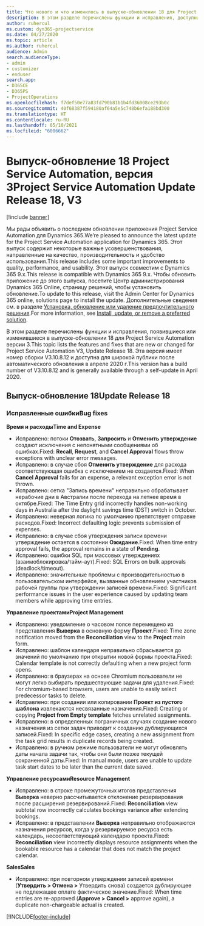 ```yaml
---
title: Что нового и что изменилось в выпуске-обновлении 18 для Project Service Automation версии 3
description: В этом разделе перечислены функции и исправления, доступные в выпуске-обновлении 18 для Project Service Automation версии 3.
author: ruhercul
ms.custom: dyn365-projectservice
ms.date: 04/27/2020
ms.topic: article
ms.author: ruhercul
audience: Admin
search.audienceType:
- admin
- customizer
- enduser
search.app:
- D365CE
- D365PS
- ProjectOperations
ms.openlocfilehash: f7def50e77a83fd790b81b1b4fd36008ce293b0c
ms.sourcegitcommit: 40f68387f594180af64a5e5c748b6efa188bd300
ms.translationtype: HT
ms.contentlocale: ru-RU
ms.lasthandoff: 05/10/2021
ms.locfileid: "6006662"
---
```

# <a name="project-service-automation-update-release-18-v3"></a><span data-ttu-id="f9b08-103">Выпуск-обновление 18 Project Service Automation, версия 3</span><span class="sxs-lookup"><span data-stu-id="f9b08-103">Project Service Automation Update Release 18, V3</span></span>

[!include [banner](../includes/psa-now-project-operations.md)]

<span data-ttu-id="f9b08-104">Мы рады объявить о последнем обновлении приложения Project Service Automation для Dynamics 365.</span><span class="sxs-lookup"><span data-stu-id="f9b08-104">We’re pleased to announce the latest update for the Project Service Automation application for Dynamics 365.</span></span> <span data-ttu-id="f9b08-105">Этот выпуск содержит некоторые важные усовершенствования, направленные на качество, производительность и удобство использования.</span><span class="sxs-lookup"><span data-stu-id="f9b08-105">This release includes some important improvements to quality, performance, and usability.</span></span> <span data-ttu-id="f9b08-106">Этот выпуск совместим с Dynamics 365 9.x.</span><span class="sxs-lookup"><span data-stu-id="f9b08-106">This release is compatible with Dynamics 365 9.x.</span></span> <span data-ttu-id="f9b08-107">Чтобы обновить приложение до этого выпуска, посетите Центр администрирования Dynamics 365 Online, страницу решений, чтобы установить обновление.</span><span class="sxs-lookup"><span data-stu-id="f9b08-107">To update to this release, visit the Admin Center for Dynamics 365 online, solutions page to install the update.</span></span> <span data-ttu-id="f9b08-108">Дополнительные сведения см. в разделе [Установка, обновление или удаление предпочтительного решения](/power-platform/admin/install-remove-preferred-solution).</span><span class="sxs-lookup"><span data-stu-id="f9b08-108">For more information, see [Install, update, or remove a preferred solution](/power-platform/admin/install-remove-preferred-solution).</span></span>

<span data-ttu-id="f9b08-109">В этом разделе перечислены функции и исправления, появившиеся или изменившиеся в выпуске-обновлении 18 для Project Service Automation версии 3.</span><span class="sxs-lookup"><span data-stu-id="f9b08-109">This topic lists the features and fixes that are new or changed for Project Service Automation V3, Update Release 18.</span></span> <span data-ttu-id="f9b08-110">Эта версия имеет номер сборки V3.10.8.12 и доступна для широкой публики после автоматического обновления в апреле 2020 г.</span><span class="sxs-lookup"><span data-stu-id="f9b08-110">This version has a build number of V3.10.8.12 and is generally available through a self-update in April 2020.</span></span>

## <a name="update-release-18"></a><span data-ttu-id="f9b08-111">Выпуск-обновление 18</span><span class="sxs-lookup"><span data-stu-id="f9b08-111">Update Release 18</span></span>

### <a name="bug-fixes"></a><span data-ttu-id="f9b08-112">Исправленные ошибки</span><span class="sxs-lookup"><span data-stu-id="f9b08-112">Bug fixes</span></span>

<span data-ttu-id="f9b08-113">**Время и расходы**</span><span class="sxs-lookup"><span data-stu-id="f9b08-113">**Time and Expense**</span></span>

- <span data-ttu-id="f9b08-114">Исправлено: потоки **Отозвать**, **Запросить** и **Отменить утверждение** создают исключения с непонятными сообщениями об ошибках.</span><span class="sxs-lookup"><span data-stu-id="f9b08-114">Fixed: **Recall**, **Request**, and **Cancel Approval** flows throw exceptions with unclear error messages.</span></span>
- <span data-ttu-id="f9b08-115">Исправлено: в случае сбоя **Отменить утверждение** для расхода соответствующая ошибка с исключением не создается.</span><span class="sxs-lookup"><span data-stu-id="f9b08-115">Fixed: When **Cancel Approval** fails for an expense, a relevant exception error is not thrown.</span></span>
- <span data-ttu-id="f9b08-116">Исправлено: сетка "Запись времени" неправильно обрабатывает нерабочие дни в Австралии после перехода на летнее время в октябре.</span><span class="sxs-lookup"><span data-stu-id="f9b08-116">Fixed: The Time Entry grid incorrectly handles non-working days in Australia after the daylight savings time (DST) switch in October.</span></span>
- <span data-ttu-id="f9b08-117">Исправлено: неверная логика по умолчанию препятствует отправке расходов.</span><span class="sxs-lookup"><span data-stu-id="f9b08-117">Fixed: Incorrect defaulting logic prevents submission of expenses.</span></span>
- <span data-ttu-id="f9b08-118">Исправлено: в случае сбоя утверждения записи времени утверждение остается в состоянии **Ожидание**.</span><span class="sxs-lookup"><span data-stu-id="f9b08-118">Fixed: When time entry approval fails, the approval remains in a state of **Pending**.</span></span>
- <span data-ttu-id="f9b08-119">Исправлено: ошибки SQL при массовых утверждениях (взаимоблокировка/тайм-аут).</span><span class="sxs-lookup"><span data-stu-id="f9b08-119">Fixed: SQL Errors on bulk approvals (deadlock/timeout).</span></span>
- <span data-ttu-id="f9b08-120">Исправлено: значительные проблемы с производительностью в пользовательском интерфейсе, вызванные обновлением участников рабочей группы при утверждении записей времени.</span><span class="sxs-lookup"><span data-stu-id="f9b08-120">Fixed: Significant performance issues in the user experience caused by updating team members while approving time entries.</span></span>

<span data-ttu-id="f9b08-121">**Управление проектами**</span><span class="sxs-lookup"><span data-stu-id="f9b08-121">**Project Management**</span></span>

- <span data-ttu-id="f9b08-122">Исправлено: уведомление о часовом поясе перемещено из представления **Выверка** в основную форму **Проект**.</span><span class="sxs-lookup"><span data-stu-id="f9b08-122">Fixed: Time zone notification moved from the **Reconciliation** view to the **Project** main form.</span></span>
- <span data-ttu-id="f9b08-123">Исправлено: шаблон календаря неправильно сбрасывается до значений по умолчанию при открытии новой формы проекта.</span><span class="sxs-lookup"><span data-stu-id="f9b08-123">Fixed: Calendar template is not correctly defaulting when a new project form opens.</span></span>
- <span data-ttu-id="f9b08-124">Исправлено: в браузерах на основе Chromium пользователи не могут легко выбирать предшествующие задачи для удаления.</span><span class="sxs-lookup"><span data-stu-id="f9b08-124">Fixed: For chromium-based browsers, users are unable to easily select predecessor tasks to delete.</span></span>
- <span data-ttu-id="f9b08-125">Исправлено: при создании или копировании **Проект из пустого шаблона** извлекаются несвязанные назначения.</span><span class="sxs-lookup"><span data-stu-id="f9b08-125">Fixed: Creating or copying **Project from Empty template** fetches unrelated assignments.</span></span>
- <span data-ttu-id="f9b08-126">Исправлено: в определенных пограничных случаях создание нового назначения из сетки задач приводит к созданию дублирующихся записей.</span><span class="sxs-lookup"><span data-stu-id="f9b08-126">Fixed: In specific edge cases, creating a new assignment from the task grid results in duplicate records being created.</span></span>
- <span data-ttu-id="f9b08-127">Исправлено: в ручном режиме пользователи не могут обновлять даты начала задачи так, чтобы они были позже текущей сохраненной даты.</span><span class="sxs-lookup"><span data-stu-id="f9b08-127">Fixed: In manual mode, users are unable to update task start dates to be later than the current date saved.</span></span>

<span data-ttu-id="f9b08-128">**Управление ресурсами**</span><span class="sxs-lookup"><span data-stu-id="f9b08-128">**Resource Management**</span></span>

- <span data-ttu-id="f9b08-129">Исправлено: в строке промежуточных итогов представления **Выверка** неверно рассчитывается отклонение резервирования после расширения резервирований.</span><span class="sxs-lookup"><span data-stu-id="f9b08-129">Fixed: **Reconciliation** view subtotal row incorrectly calculates bookings variance after extending bookings.</span></span>
- <span data-ttu-id="f9b08-130">Исправлено: в представлении **Выверка** неправильно отображаются назначения ресурсов, когда у резервируемое ресурса есть календарь, несоответствующий календарю проекта.</span><span class="sxs-lookup"><span data-stu-id="f9b08-130">Fixed: **Reconciliation** view incorrectly displays resource assignments when the bookable resource has a calendar that does not match the project calendar.</span></span>

<span data-ttu-id="f9b08-131">**Sales**</span><span class="sxs-lookup"><span data-stu-id="f9b08-131">**Sales**</span></span>

- <span data-ttu-id="f9b08-132">Исправлено: при повторном утверждении записей времени (**Утвердить > Отмена >** Утвердить снова) создается дублирующее не подлежащее оплате фактическое значение.</span><span class="sxs-lookup"><span data-stu-id="f9b08-132">Fixed: When time entries are re-approved (**Approve > Cancel >** approve again), a duplicate non-chargeable actual is created.</span></span>


[!INCLUDE[footer-include](../includes/footer-banner.md)]